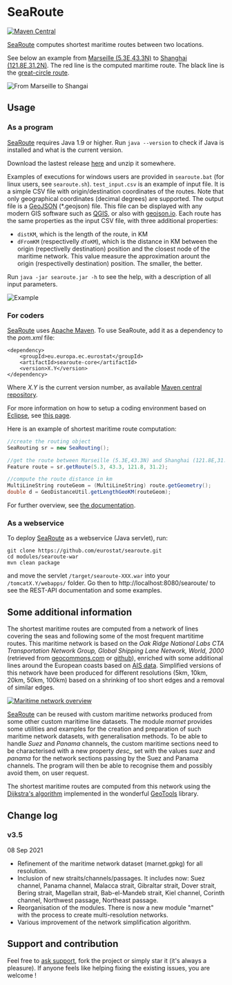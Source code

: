 # SeaRoute

[![Maven Central](https://img.shields.io/maven-central/v/eu.europa.ec.eurostat/searoute.svg?label=Maven%20Central)](https://search.maven.org/search?q=g:%22eu.europa.ec.eurostat%22%20AND%20a:%22searoute%22)

[SeaRoute](https://github.com/eurostat/searoute) computes shortest maritime routes between two locations.

See below an example from [Marseille (5.3E,43.3N)](https://www.openstreetmap.org/#map=10/43.3/5.3) to [Shanghai (121.8E,31.2N)](https://www.openstreetmap.org/#map=10/31.2/121.8). The red line is the computed maritime route. The black line is the [great-circle route](https://en.wikipedia.org/wiki/Great-circle_distance).

![From Marseille to Shangai](doc/img/mars_shan.png)

## Usage

### As a program

[SeaRoute](https://github.com/eurostat/searoute) requires Java 1.9 or higher. Run `java --version` to check if Java is installed and what is the current version.

Download the lastest release [here](https://github.com/eurostat/searoute/raw/master/modules/jar/release/searoute.zip) and unzip it somewhere.

Examples of executions for windows users are provided in `searoute.bat` (for linux users, see `searoute.sh`). `test_input.csv` is an example of input file. It is a simple CSV file with origin/destination coordinates of the routes. Note that only geographical coordinates (decimal degrees) are supported. The output file is a [GeoJSON](https://geojson.org/) (\*.geojson) file. This file can be displayed with any modern GIS software such as [QGIS](https://qgis.org), or also with [geojson.io](http://geojson.io/). Each route has the same properties as the input CSV file, with three additional properties: 
- `distKM`, which is the length of the route, in KM
- `dFromKM` (respectivelly `dToKM`), which is the distance in KM between the origin (repectivelly destination) position and the closest node of the maritime network. This value measure the approximation arount the origin (respectivelly destination) position. The smaller, the better.

Run `java -jar searoute.jar -h` to see the help, with a description of all input parameters.

![Example](doc/img/example.png)

### For coders

[SeaRoute](https://github.com/eurostat/searoute) uses [Apache Maven](http://maven.apache.org/). To use SeaRoute, add it as a dependency to the *pom.xml* file:

```
<dependency>
	<groupId>eu.europa.ec.eurostat</groupId>
	<artifactId>searoute-core</artifactId>
	<version>X.Y</version>
</dependency>
```

Where *X.Y* is the current version number, as available [Maven central repository](https://search.maven.org/artifact/eu.europa.ec.eurostat/searoute).

For more information on how to setup a coding environment based on [Eclipse](https://www.eclipse.org/), see [this page](https://github.com/eurostat/README/blob/master/docs/howto/java_eclipse_maven_git_quick_guide.md).

Here is an example of shortest maritime route computation:

```java
//create the routing object
SeaRouting sr = new SeaRouting();

//get the route between Marseille (5.3E,43.3N) and Shanghai (121.8E,31.2N)
Feature route = sr.getRoute(5.3, 43.3, 121.8, 31.2);

//compute the route distance in km
MultiLineString routeGeom = (MultiLineString) route.getGeometry();
double d = GeoDistanceUtil.getLengthGeoKM(routeGeom);
```

For further overview, see [the documentation](https://eurostat.github.io/searoute/modules/core/doc/site/apidocs/index.html).

### As a webservice

To deploy [SeaRoute](https://github.com/eurostat/searoute) as a webservice (Java servlet), run:

```
git clone https://github.com/eurostat/searoute.git
cd modules/searoute-war
mvn clean package
```

and move the servlet `/target/searoute-XXX.war` into your `/tomcatX.Y/webapps/` folder. Go then to http://localhost:8080/searoute/ to see the REST-API documentation and some examples.

## Some additional information

The shortest maritime routes are computed from a network of lines covering the seas and following some of the most frequent martitime routes. This maritime network is based on the *Oak Ridge National Labs CTA Transportation Network Group, Global Shipping Lane Network, World, 2000* (retrieved from [geocommons.com](http://geocommons.com/datasets?id=25) or [github](https://github.com/geoiq/gc_data/blob/master/datasets/25.geojson)), enriched with some additional lines around the European coasts based on [AIS data](https://en.wikipedia.org/wiki/Automatic_identification_system). Simplified versions of this network have been produced for different resolutions (5km, 10km, 20km, 50km, 100km) based on a shrinking of too short edges and a removal of similar edges.

[![Maritime network overview](doc/img/marnet_overview_.png)](doc/img/marnet_overview.png)

[SeaRoute](https://github.com/eurostat/searoute) can be reused with custom maritime networks produced from some other custom maritime line datasets. The module *marnet* provides some utilities and examples for the creation and preparation of such maritime network datasets, with generalisation methods. To be able to handle *Suez* and *Panama* channels, the custom maritime sections need to be characterised with a new property *desc_* set with the values *suez* and *panama* for the network sections passing by the Suez and Panama channels. The program will then be able to recognise them and possibly avoid them, on user request.

The shortest maritime routes are computed from this network using the [Dijkstra's algorithm](https://en.wikipedia.org/wiki/Dijkstra%27s_algorithm) implemented in the wonderful [GeoTools](https://geotools.org/) library.

## Change log

### v3.5

08 Sep 2021
- Refinement of the maritime network dataset (marnet.gpkg) for all resolution.
- Inclusion of new straits/channels/passages. It includes now: Suez channel, Panama channel, Malacca strait, Gibraltar strait, Dover strait, Bering strait, Magellan strait, Bab-el-Mandeb strait, Kiel channel, Corinth channel, Northwest passage, Northeast passage.
- Reorganisation of the modules. There is now a new module "marnet" with the process to create multi-resolution networks.
- Various improvement of the network simplification algorithm.


## Support and contribution

Feel free to [ask support](https://github.com/eurostat/searoute/issues/new), fork the project or simply star it (it's always a pleasure). If anyone feels like helping fixing the existing issues, you are welcome !
